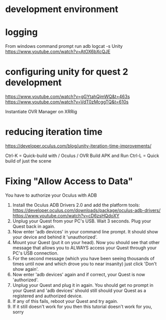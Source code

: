 # development environment

# logging
From windows command prompt run adb logcat -s Unity
https://www.youtube.com/watch?v=AtOX6bXcQJE

# configuring unity for quest 2 development
https://www.youtube.com/watch?v=gGYtahQjmWQ&t=463s
https://www.youtube.com/watch?v=VdT0zMcggTQ&t=610s

Instantiate OVR Manager on XRRig

# reducing iteration time
https://developer.oculus.com/blog/unity-iteration-time-improvements/

Ctrl-K = Quick-build with / Oculus / OVR Build APK and Run
Ctrl-L = Quick build of just the scene

# Fixing "Allow Access to Data"

You have to authorize your Oculus with ADB
1) Install the Oculus ADB Drivers 2.0 and add the platform tools:
https://developer.oculus.com/downloads/package/oculus-adb-drivers/
https://www.youtube.com/watch?v=cD6zsHQdoXY
2) Unplug your Quest from your PC's USB. Wait 3 seconds. Plug your Quest back in again.
3) Now enter 'adb devices' in your command line prompt. It should show your device and behind it 'unauthorized'.
4) Mount your Quest (put it on your head). Now you should see that other message that allows you to ALWAYS access your Quest through your PC's USB connection.
5) For the second message (which you have been seeing thousands of times until now and which drove you to near insanity) just click 'Don't show again'.
6) Now enter 'adb devices' again and if correct, your Quest is now 'authorized'.
7) Unplug your Quest and plug it in again. You should get no prompt in your Quest and 'adb devices' should still should your Quest as a registered and authorized device.
8) If any of this fails, reboot your Quest and try again.
9) If it still doesn't work for you then this tutorial doesn't work for you, sorry
